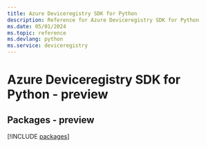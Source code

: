 ```yaml
---
title: Azure Deviceregistry SDK for Python
description: Reference for Azure Deviceregistry SDK for Python
ms.date: 05/01/2024
ms.topic: reference
ms.devlang: python
ms.service: deviceregistry
---
```

# Azure Deviceregistry SDK for Python - preview
## Packages - preview
[!INCLUDE [packages](deviceregistry-index.md)]